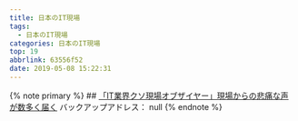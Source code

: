 ```yaml
---
title: 日本のIT現場
tags:
  - 日本のIT現場
categories: 日本のIT現場
top: 19
abbrlink: 63556f52
date: 2019-05-08 15:22:31
---
```

{% note primary %}
    ## [「IT業界クソ現場オブザイヤー」現場からの悲痛な声が数多く届く](https://shachiku.org/archives/1849)
    バックアップアドレス： null
{% endnote %}<!--more-->
